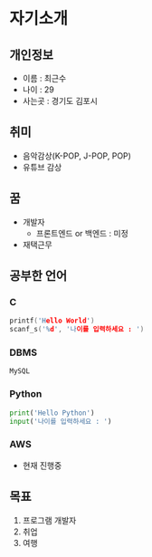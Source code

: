# 자기소개
## 개인정보
- 이름 : 최근수
- 나이 : 29
- 사는곳 : 경기도 김포시

## 취미
- 음악감상(K-POP, J-POP, POP)
- 유튜브 감상

## 꿈
- 개발자
  - 프론트엔드 or 백엔드 : 미정
- 재택근무

## 공부한 언어
### C
```C
printf('Hello World')
scanf_s('%d', '나이를 입력하세요 : ')
```

### DBMS
```DBMS
MySQL
```

### Python
```python
print('Hello Python')
input('나이를 입력하세요 : ')
```

### AWS
- 현재 진행중

## 목표
1. 프로그램 개발자
2. 취업
3. 여행
